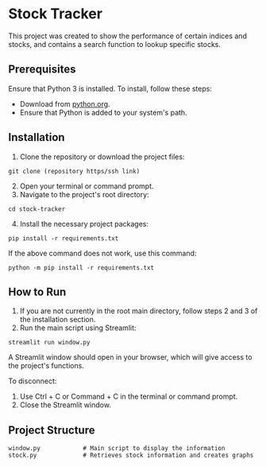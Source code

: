 # Stock Tracker
This project was created to show the performance of certain indices and stocks, and contains a search function to lookup specific stocks.

## Prerequisites
Ensure that Python 3 is installed. To install, follow these steps:
- Download from [python.org](https://www.python.org/downloads/).
- Ensure that Python is added to your system's path.

## Installation
1. Clone the repository or download the project files:
```
git clone (repository https/ssh link)
```
2. Open your terminal or command prompt.
3. Navigate to the project's root directory:
```
cd stock-tracker
```
4. Install the necessary project packages:
```
pip install -r requirements.txt
```
If the above command does not work, use this command:
```
python -m pip install -r requirements.txt
```

## How to Run
1. If you are not currently in the root main directory, follow steps 2 and 3 of the installation section.
2. Run the main script using Streamlit:
```
streamlit run window.py
```
A Streamlit window should open in your browser, which will give access to the project's functions.

To disconnect:
1. Use Ctrl + C or Command + C in the terminal or command prompt.
2. Close the Streamlit window. 

## Project Structure
```
window.py            # Main script to display the information
stock.py             # Retrieves stock information and creates graphs
```
